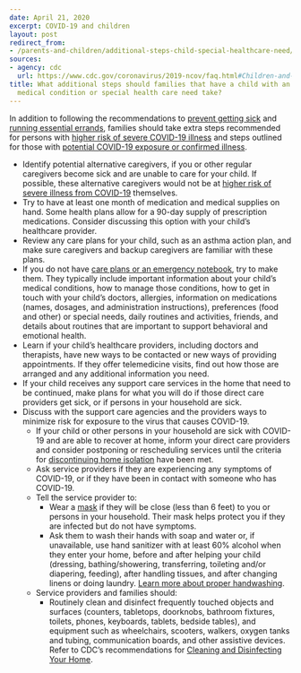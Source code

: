 ```yaml
---
date: April 21, 2020
excerpt: COVID-19 and children
layout: post
redirect_from:
- /parents-and-children/additional-steps-child-special-healthcare-need/
sources:
- agency: cdc
  url: https://www.cdc.gov/coronavirus/2019-ncov/faq.html#Children-and-Youth-with-Special-Healthcare-Needs
title: What additional steps should families that have a child with an underlying
  medical condition or special health care need take?
---
```


In addition to following the recommendations to [prevent getting sick](https://www.cdc.gov/coronavirus/2019-ncov/prevent-getting-sick/index.html) and [running essential errands](https://www.cdc.gov/coronavirus/2019-ncov/daily-life-coping/essential-goods-services.html), families should take extra steps recommended for persons with [higher risk of severe COVID-19 illness](https://www.cdc.gov/coronavirus/2019-ncov/need-extra-precautions/groups-at-higher-risk.html) and steps outlined for those with [potential COVID-19 exposure or confirmed illness](https://www.cdc.gov/coronavirus/2019-ncov/prevent-getting-sick/social-distancing.html).

- Identify potential alternative caregivers, if you or other regular caregivers become sick and are unable to care for your child. If possible, these alternative caregivers would not be at [higher risk of severe illness from COVID-19](https://www.cdc.gov/coronavirus/2019-ncov/need-extra-precautions/people-at-higher-risk.html) themselves.
- Try to have at least one month of medication and medical supplies on hand. Some health plans allow for a 90-day supply of prescription medications. Consider discussing this option with your child’s healthcare provider.
- Review any care plans for your child, such as an asthma action plan, and make sure caregivers and backup caregivers are familiar with these plans.
- If you do not have [care plans or an emergency notebook](https://www.cdc.gov/childrenindisasters/children-with-special-healthcare-needs.html), try to make them. They typically include important information about your child’s medical conditions, how to manage those conditions, how to get in touch with your child’s doctors, allergies, information on medications (names, dosages, and administration instructions), preferences (food and other) or special needs, daily routines and activities, friends, and details about routines that are important to support behavioral and emotional health.
- Learn if your child’s healthcare providers, including doctors and therapists, have new ways to be contacted or new ways of providing appointments. If they offer telemedicine visits, find out how those are arranged and any additional information you need.
- If your child receives any support care services in the home that need to be continued, make plans for what you will do if those direct care providers get sick, or if persons in your household are sick.
- Discuss with the support care agencies and the providers ways to minimize risk for exposure to the virus that causes COVID-19.
  - If your child or other persons in your household are sick with COVID-19 and are able to recover at home, inform your direct care providers and consider postponing or rescheduling services until the criteria for [discontinuing home isolation](https://www.cdc.gov/coronavirus/2019-ncov/if-you-are-sick/steps-when-sick.html) have been met.
  - Ask service providers if they are experiencing any symptoms of COVID-19, or if they have been in contact with someone who has COVID-19.
  - Tell the service provider to:
    - Wear a [mask](https://www.cdc.gov/coronavirus/2019-ncov/prevent-getting-sick/cloth-face-cover-faq.html) if they will be close (less than 6 feet) to you or persons in your household. Their mask helps protect you if they are infected but do not have symptoms.
    - Ask them to wash their hands with soap and water or, if unavailable, use hand sanitizer with at least 60% alcohol when they enter your home, before and after helping your child (dressing, bathing/showering, transferring, toileting and/or diapering, feeding), after handling tissues, and after changing linens or doing laundry. [Learn more about proper handwashing](https://www.youtube.com/watch?v=d914EnpU4Fo).
  - Service providers and families should:
    - Routinely clean and disinfect frequently touched objects and surfaces (counters, tabletops, doorknobs, bathroom fixtures, toilets, phones, keyboards, tablets, bedside tables), and equipment such as wheelchairs, scooters, walkers, oxygen tanks and tubing, communication boards, and other assistive devices. Refer to CDC’s recommendations for [Cleaning and Disinfecting Your Home](https://www.cdc.gov/coronavirus/2019-ncov/prevent-getting-sick/disinfecting-your-home.html).
